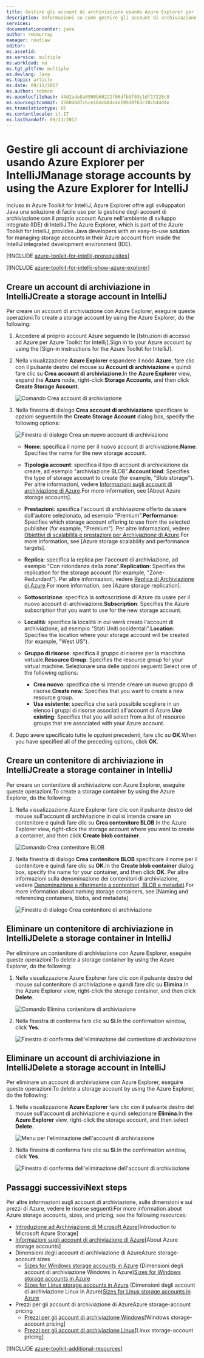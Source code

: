 ```yaml
---
title: Gestire gli account di archiviazione usando Azure Explorer per IntelliJ
description: Informazioni su come gestire gli account di archiviazione di Azure con Azure Explorer per IntelliJ.
services: 
documentationcenter: java
author: rmcmurray
manager: routlaw
editor: 
ms.assetid: 
ms.service: multiple
ms.workload: na
ms.tgt_pltfrm: multiple
ms.devlang: Java
ms.topic: article
ms.date: 09/11/2017
ms.author: robmcm
ms.openlocfilehash: 44d2ade8a0900b60222f06dfb9f93c1df17228c8
ms.sourcegitcommit: 256044d7cbce16dcb8dc4e195d0f63c10cb44d4e
ms.translationtype: HT
ms.contentlocale: it-IT
ms.lasthandoff: 09/13/2017
---
```

# <a name="manage-storage-accounts-by-using-the-azure-explorer-for-intellij"></a><span data-ttu-id="2509d-103">Gestire gli account di archiviazione usando Azure Explorer per IntelliJ</span><span class="sxs-lookup"><span data-stu-id="2509d-103">Manage storage accounts by using the Azure Explorer for IntelliJ</span></span>

<span data-ttu-id="2509d-104">Incluso in Azure Toolkit for IntelliJ, Azure Explorer offre agli sviluppatori Java una soluzione di facile uso per la gestione degli account di archiviazione con il proprio account Azure nell'ambiente di sviluppo integrato (IDE) di IntelliJ.</span><span class="sxs-lookup"><span data-stu-id="2509d-104">The Azure Explorer, which is part of the Azure Toolkit for IntelliJ, provides Java developers with an easy-to-use solution for managing storage accounts in their Azure account from inside the IntelliJ integrated development environment (IDE).</span></span>

[!INCLUDE [azure-toolkit-for-intellij-prerequisites](../includes/azure-toolkit-for-intellij-prerequisites.md)]

[!INCLUDE [azure-toolkit-for-intellij-show-azure-explorer](../includes/azure-toolkit-for-intellij-show-azure-explorer.md)]

## <a name="create-a-storage-account-in-intellij"></a><span data-ttu-id="2509d-105">Creare un account di archiviazione in IntelliJ</span><span class="sxs-lookup"><span data-stu-id="2509d-105">Create a storage account in IntelliJ</span></span>

<span data-ttu-id="2509d-106">Per creare un account di archiviazione con Azure Explorer, eseguire queste operazioni:</span><span class="sxs-lookup"><span data-stu-id="2509d-106">To create a storage account by using the Azure Explorer, do the following:</span></span>

1. <span data-ttu-id="2509d-107">Accedere al proprio account Azure seguendo le [Istruzioni di accesso ad Azure per Azure Toolkit for Intellij].</span><span class="sxs-lookup"><span data-stu-id="2509d-107">Sign in to your Azure account by using the [Sign-in instructions for the Azure Toolkit for IntelliJ].</span></span> 

2. <span data-ttu-id="2509d-108">Nella visualizzazione **Azure Explorer** espandere il nodo **Azure**, fare clic con il pulsante destro del mouse su **Account di archiviazione** e quindi fare clic su **Crea account di archiviazione**.</span><span class="sxs-lookup"><span data-stu-id="2509d-108">In the **Azure Explorer** view, expand the **Azure** node, right-click **Storage Accounts**, and then click **Create Storage Account**.</span></span>

   ![Comando Crea account di archiviazione][CS01]

3. <span data-ttu-id="2509d-110">Nella finestra di dialogo **Crea account di archiviazione** specificare le opzioni seguenti:</span><span class="sxs-lookup"><span data-stu-id="2509d-110">In the **Create Storage Account** dialog box, specify the following options:</span></span>

   ![Finestra di dialogo Crea un nuovo account di archiviazione][CS02]

   * <span data-ttu-id="2509d-112">**Nome**: specifica il nome per il nuovo account di archiviazione.</span><span class="sxs-lookup"><span data-stu-id="2509d-112">**Name**: Specifies the name for the new storage account.</span></span>

   * <span data-ttu-id="2509d-113">**Tipologia account**: specifica il tipo di account di archiviazione da creare, ad esempio "archiviazione BLOB".</span><span class="sxs-lookup"><span data-stu-id="2509d-113">**Account kind**: Specifies the type of storage account to create (for example, "Blob storage").</span></span> <span data-ttu-id="2509d-114">Per altre informazioni, vedere [Informazioni sugli account di archiviazione di Azure].</span><span class="sxs-lookup"><span data-stu-id="2509d-114">For more information, see [About Azure storage accounts].</span></span> 

   * <span data-ttu-id="2509d-115">**Prestazioni**: specifica l'account di archiviazione offerto da usare dall'autore selezionato, ad esempio "Premium".</span><span class="sxs-lookup"><span data-stu-id="2509d-115">**Performance**: Specifies which storage account offering to use from the selected publisher (for example, "Premium").</span></span> <span data-ttu-id="2509d-116">Per altre informazioni, vedere [Obiettivi di scalabilità e prestazioni per Archiviazione di Azure].</span><span class="sxs-lookup"><span data-stu-id="2509d-116">For more information, see [Azure storage scalability and performance targets].</span></span> 

   * <span data-ttu-id="2509d-117">**Replica**: specifica la replica per l'account di archiviazione, ad esempio "Con ridondanza della zona".</span><span class="sxs-lookup"><span data-stu-id="2509d-117">**Replication**: Specifies the replication for the storage account (for example, "Zone-Redundant").</span></span> <span data-ttu-id="2509d-118">Per altre informazioni, vedere [Replica di Archiviazione di Azure].</span><span class="sxs-lookup"><span data-stu-id="2509d-118">For more information, see [Azure storage replication].</span></span> 

   * <span data-ttu-id="2509d-119">**Sottoscrizione**: specifica la sottoscrizione di Azure da usare per il nuovo account di archiviazione.</span><span class="sxs-lookup"><span data-stu-id="2509d-119">**Subscription**: Specifies the Azure subscription that you want to use for the new storage account.</span></span>

   * <span data-ttu-id="2509d-120">**Località**: specifica la località in cui verrà creato l'account di archiviazione, ad esempio "Stati Uniti occidentali".</span><span class="sxs-lookup"><span data-stu-id="2509d-120">**Location**: Specifies the location where your storage account will be created (for example, "West US").</span></span>

   * <span data-ttu-id="2509d-121">**Gruppo di risorse**: specifica il gruppo di risorse per la macchina virtuale.</span><span class="sxs-lookup"><span data-stu-id="2509d-121">**Resource Group**: Specifies the resource group for your virtual machine.</span></span> <span data-ttu-id="2509d-122">Selezionare una delle opzioni seguenti:</span><span class="sxs-lookup"><span data-stu-id="2509d-122">Select one of the following options:</span></span>
      * <span data-ttu-id="2509d-123">**Crea nuovo**: specifica che si intende creare un nuovo gruppo di risorse.</span><span class="sxs-lookup"><span data-stu-id="2509d-123">**Create new**: Specifies that you want to create a new resource group.</span></span>
      * <span data-ttu-id="2509d-124">**Usa esistente**: specifica che sarà possibile scegliere in un elenco i gruppi di risorse associati all'account di Azure.</span><span class="sxs-lookup"><span data-stu-id="2509d-124">**Use existing**: Specifies that you will select from a list of resource groups that are associated with your Azure account.</span></span>

4. <span data-ttu-id="2509d-125">Dopo avere specificato tutte le opzioni precedenti, fare clic su **OK**.</span><span class="sxs-lookup"><span data-stu-id="2509d-125">When you have specified all of the preceding options, click **OK**.</span></span>

## <a name="create-a-storage-container-in-intellij"></a><span data-ttu-id="2509d-126">Creare un contenitore di archiviazione in IntelliJ</span><span class="sxs-lookup"><span data-stu-id="2509d-126">Create a storage container in IntelliJ</span></span>

<span data-ttu-id="2509d-127">Per creare un contenitore di archiviazione con Azure Explorer, eseguire queste operazioni:</span><span class="sxs-lookup"><span data-stu-id="2509d-127">To create a storage container by using the Azure Explorer, do the following:</span></span>

1. <span data-ttu-id="2509d-128">Nella visualizzazione Azure Explorer fare clic con il pulsante destro del mouse sull'account di archiviazione in cui si intende creare un contenitore e quindi fare clic su **Crea contenitore BLOB**.</span><span class="sxs-lookup"><span data-stu-id="2509d-128">In the Azure Explorer view, right-click the storage account where you want to create a container, and then click **Create blob container**.</span></span>

   ![Comando Crea contenitore BLOB][CC01]

2. <span data-ttu-id="2509d-130">Nella finestra di dialogo **Crea contenitore BLOB** specificare il nome per il contenitore e quindi fare clic su **OK**.</span><span class="sxs-lookup"><span data-stu-id="2509d-130">In the **Create blob container** dialog box, specify the name for your container, and then click **OK**.</span></span> <span data-ttu-id="2509d-131">Per altre informazioni sulla denominazione dei contenitori di archiviazione, vedere [Denominazione e riferimento a contenitori, BLOB e metadati].</span><span class="sxs-lookup"><span data-stu-id="2509d-131">For more information about naming storage containers, see [Naming and referencing containers, blobs, and metadata].</span></span>

   ![Finestra di dialogo Crea contenitore di archiviazione][CC02]

## <a name="delete-a-storage-container-in-intellij"></a><span data-ttu-id="2509d-133">Eliminare un contenitore di archiviazione in IntelliJ</span><span class="sxs-lookup"><span data-stu-id="2509d-133">Delete a storage container in IntelliJ</span></span>

<span data-ttu-id="2509d-134">Per eliminare un contenitore di archiviazione con Azure Explorer, eseguire queste operazioni:</span><span class="sxs-lookup"><span data-stu-id="2509d-134">To delete a storage container by using the Azure Explorer, do the following:</span></span>

1. <span data-ttu-id="2509d-135">Nella visualizzazione Azure Explorer fare clic con il pulsante destro del mouse sul contenitore di archiviazione e quindi fare clic su **Elimina**.</span><span class="sxs-lookup"><span data-stu-id="2509d-135">In the Azure Explorer view, right-click the storage container, and then click **Delete**.</span></span>

   ![Comando Elimina contenitore di archiviazione][DC01]

2. <span data-ttu-id="2509d-137">Nella finestra di conferma fare clic su **Sì**.</span><span class="sxs-lookup"><span data-stu-id="2509d-137">In the confirmation window, click **Yes**.</span></span>

   ![Finestra di conferma dell'eliminazione del contenitore di archiviazione][DC02]

## <a name="delete-a-storage-account-in-intellij"></a><span data-ttu-id="2509d-139">Eliminare un account di archiviazione in IntelliJ</span><span class="sxs-lookup"><span data-stu-id="2509d-139">Delete a storage account in IntelliJ</span></span>

<span data-ttu-id="2509d-140">Per eliminare un account di archiviazione con Azure Explorer, eseguire queste operazioni:</span><span class="sxs-lookup"><span data-stu-id="2509d-140">To delete a storage account by using the Azure Explorer, do the following:</span></span>

1. <span data-ttu-id="2509d-141">Nella visualizzazione **Azure Explorer** fare clic con il pulsante destro del mouse sull'account di archiviazione e quindi selezionare **Elimina**.</span><span class="sxs-lookup"><span data-stu-id="2509d-141">In the **Azure Explorer** view, right-click the storage account, and then select **Delete**.</span></span>

   ![Menu per l'eliminazione dell'account di archiviazione][DS01]

2. <span data-ttu-id="2509d-143">Nella finestra di conferma fare clic su **Sì**.</span><span class="sxs-lookup"><span data-stu-id="2509d-143">In the confirmation window, click **Yes**.</span></span>

   ![Finestra di conferma dell'eliminazione dell'account di archiviazione][DS02]

## <a name="next-steps"></a><span data-ttu-id="2509d-145">Passaggi successivi</span><span class="sxs-lookup"><span data-stu-id="2509d-145">Next steps</span></span>

<span data-ttu-id="2509d-146">Per altre informazioni sugli account di archiviazione, sulle dimensioni e sui prezzi di Azure, vedere le risorse seguenti:</span><span class="sxs-lookup"><span data-stu-id="2509d-146">For more information about Azure storage accounts, sizes, and pricing, see the following resources:</span></span>

* <span data-ttu-id="2509d-147">[Introduzione ad Archiviazione di Microsoft Azure]</span><span class="sxs-lookup"><span data-stu-id="2509d-147">[Introduction to Microsoft Azure Storage]</span></span>
* <span data-ttu-id="2509d-148">[Informazioni sugli account di archiviazione di Azure]</span><span class="sxs-lookup"><span data-stu-id="2509d-148">[About Azure storage accounts]</span></span>
* <span data-ttu-id="2509d-149">Dimensioni degli account di archiviazione di Azure</span><span class="sxs-lookup"><span data-stu-id="2509d-149">Azure storage-account sizes</span></span>
  * <span data-ttu-id="2509d-150">[Sizes for Windows storage accounts in Azure] (Dimensioni degli account di archiviazione Windows in Azure)</span><span class="sxs-lookup"><span data-stu-id="2509d-150">[Sizes for Windows storage accounts in Azure]</span></span>
  * <span data-ttu-id="2509d-151">[Sizes for Linux storage accounts in Azure] (Dimensioni degli account di archiviazione Linux in Azure)</span><span class="sxs-lookup"><span data-stu-id="2509d-151">[Sizes for Linux storage accounts in Azure]</span></span>
* <span data-ttu-id="2509d-152">Prezzi per gli account di archiviazione di Azure</span><span class="sxs-lookup"><span data-stu-id="2509d-152">Azure storage-account pricing</span></span>
  * <span data-ttu-id="2509d-153">[Prezzi per gli account di archiviazione Windows]</span><span class="sxs-lookup"><span data-stu-id="2509d-153">[Windows storage-account pricing]</span></span>
  * <span data-ttu-id="2509d-154">[Prezzi per gli account di archiviazione Linux]</span><span class="sxs-lookup"><span data-stu-id="2509d-154">[Linux storage-account pricing]</span></span>

[!INCLUDE [azure-toolkit-additional-resources](../includes/azure-toolkit-additional-resources.md)]

<!-- URL List -->

[Istruzioni di accesso per Azure Toolkit for IntelliJ]: ./azure-toolkit-for-intellij-sign-in-instructions.md
[Introduzione ad Archiviazione di Microsoft Azure]: /azure/storage/storage-introduction
[Informazioni sugli account di archiviazione di Azure]: /azure/storage/storage-create-storage-account
[Replica di Archiviazione di Azure]: /azure/storage/storage-redundancy
[Obiettivi di scalabilità e prestazioni per Archiviazione di Azure]: /azure/storage/storage-scalability-targets
[Denominazione e riferimento a contenitori, BLOB e metadati]: http://go.microsoft.com/fwlink/?LinkId=255555

[Sizes for Windows storage accounts in Azure]: /azure/virtual-machines/virtual-machines-windows-sizes (Dimensioni degli account di archiviazione Windows in Azure)
[Sizes for Linux storage accounts in Azure]: /azure/virtual-machines/virtual-machines-linux-sizes (Dimensioni degli account di archiviazione Linux in Azure)
[Prezzi per gli account di archiviazione Windows]: /pricing/details/virtual-machines/windows/
[Prezzi per gli account di archiviazione Linux]: /pricing/details/virtual-machines/linux/

<!-- IMG List -->

[CS01]: media/azure-toolkit-for-intellij-managing-storage-accounts-using-azure-explorer/CS01.png
[CS02]: media/azure-toolkit-for-intellij-managing-storage-accounts-using-azure-explorer/CS02.png
[CC01]: media/azure-toolkit-for-intellij-managing-storage-accounts-using-azure-explorer/CC01.png
[CC02]: media/azure-toolkit-for-intellij-managing-storage-accounts-using-azure-explorer/CC02.png

[DS01]: media/azure-toolkit-for-intellij-managing-storage-accounts-using-azure-explorer/DS01.png
[DS02]: media/azure-toolkit-for-intellij-managing-storage-accounts-using-azure-explorer/DS02.png
[DC01]: media/azure-toolkit-for-intellij-managing-storage-accounts-using-azure-explorer/DC01.png
[DC02]: media/azure-toolkit-for-intellij-managing-storage-accounts-using-azure-explorer/DC02.png
